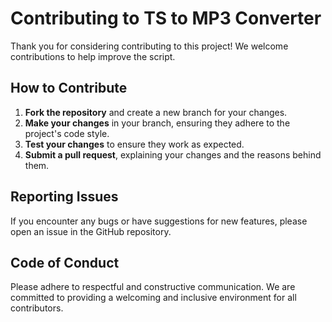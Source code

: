 # Contributing to TS to MP3 Converter

Thank you for considering contributing to this project! We welcome contributions to help improve the script.

## How to Contribute

1. **Fork the repository** and create a new branch for your changes.
2. **Make your changes** in your branch, ensuring they adhere to the project's code style.
3. **Test your changes** to ensure they work as expected.
4. **Submit a pull request**, explaining your changes and the reasons behind them.

## Reporting Issues

If you encounter any bugs or have suggestions for new features, please open an issue in the GitHub repository.

## Code of Conduct

Please adhere to respectful and constructive communication. We are committed to providing a welcoming and inclusive environment for all contributors.
